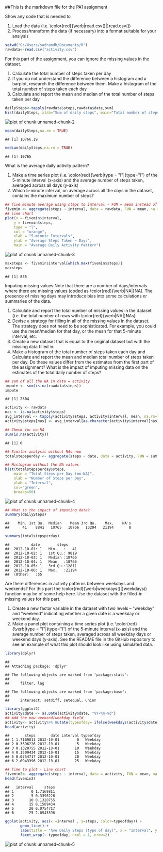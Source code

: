 ##This is the markdown file for the PA1 assignment

Show any code that is needed to

1. Load the data (i.e. \color{red}{\verb|read.csv()|}read.csv())
2. Process/transform the data (if necessary) into a format suitable for your analysis


```r
setwd("C:/Users/sadhamdh/Documents/R")
rawdata<-read.csv("activity.csv")
```

For this part of the assignment, you can ignore the missing values in the dataset.

1. Calculate the total number of steps taken per day
2. If you do not understand the difference between a histogram and a barplot, research the difference between them. Make a histogram of the total number of steps taken each day
3. Calculate and report the mean and median of the total number of steps taken per day


```r
dailySteps<-tapply(rawdata$steps,rawdata$date,sum)
hist(dailySteps, xlab="Sum of daily steps", main="Total number of steps taken each day")
```

![plot of chunk unnamed-chunk-2](figure/unnamed-chunk-2-1.png)

```r
mean(dailySteps,na.rm = TRUE)
```

```
## [1] 10766.19
```

```r
median(dailySteps,na.rm = TRUE)
```

```
## [1] 10765
```

What is the average daily activity pattern?
1. Make a time series plot (i.e. \color{red}{\verb|type = "l"|}type="l") of the 5-minute interval (x-axis) and the average number of steps taken, averaged across all days (y-axis)
2. Which 5-minute interval, on average across all the days in the dataset, contains the maximum number of steps?


```r
## five minute average using steps to interval - FUN = mean instead of sum
fivemin <- aggregate(steps ~ interval, data = rawdata, FUN = mean, na.rm = TRUE)
## line chart
plot(x = fivemin$interval, 
    y = fivemin$steps, 
    type = "l", 
    col = "orange",
    xlab = "5-minute Intervals",
    ylab = "Average Steps Taken ~ Days",
    main = "Average Daily Activity Pattern")
```

![plot of chunk unnamed-chunk-3](figure/unnamed-chunk-3-1.png)

```r
maxsteps <- fivemin$interval[which.max(fivemin$steps)]
maxsteps
```

```
## [1] 835
```

Imputing missing values
Note that there are a number of days/intervals where there are missing values (coded as \color{red}{\verb|NA|}NA). The presence of missing days may introduce bias into some calculations or summaries of the data.

1. Calculate and report the total number of missing values in the dataset (i.e. the total number of rows with \color{red}{\verb|NA|}NAs)
2. Devise a strategy for filling in all of the missing values in the dataset. The strategy does not need to be sophisticated. For example, you could use the mean/median for that day, or the mean for that 5-minute interval, etc.
3. Create a new dataset that is equal to the original dataset but with the missing data filled in.
4. Make a histogram of the total number of steps taken each day and Calculate and report the mean and median total number of steps taken per day. Do these values differ from the estimates from the first part of the assignment? What is the impact of imputing missing data on the estimates of the total daily number of steps?


```r
## sum of all the NA in data = activity
impute <- sum(is.na(rawdata$steps))
impute
```

```
## [1] 2304
```

```r
activity <- rawdata
nas <- is.na(activity$steps)
avg_interval <- tapply(activity$steps, activity$interval, mean, na.rm=TRUE, simplify = TRUE)
activity$steps[nas] <- avg_interval[as.character(activity$interval[nas])]

## Check for no-NA
sum(is.na(activity))
```

```
## [1] 0
```

```r
## Similar analysis without NAs now
totalstepsperday <- aggregate(steps ~ date, data = activity, FUN = sum, na.rm = TRUE)

## Histogram without the NA values
hist(totalstepsperday$steps, 
    main = "Total Steps per Day (no-NA)", 
    xlab = "Number of Steps per Day", 
    ylab = "Interval",
    col="green",
    breaks=50)
```

![plot of chunk unnamed-chunk-4](figure/unnamed-chunk-4-1.png)

```r
## What is the impact of imputing data?
summary(dailySteps)
```

```
##    Min. 1st Qu.  Median    Mean 3rd Qu.    Max.    NA's 
##      41    8841   10765   10766   13294   21194       8
```

```r
summary(totalstepsperday)
```

```
##          date        steps      
##  2012-10-01: 1   Min.   :   41  
##  2012-10-02: 1   1st Qu.: 9819  
##  2012-10-03: 1   Median :10766  
##  2012-10-04: 1   Mean   :10766  
##  2012-10-05: 1   3rd Qu.:12811  
##  2012-10-06: 1   Max.   :21194  
##  (Other)   :55
```
Are there differences in activity patterns between weekdays and weekends?
For this part the \color{red}{\verb|weekdays()|}weekdays() function may be of some help here. Use the dataset with the filled-in missing values for this part.

1. Create a new factor variable in the dataset with two levels – “weekday” and “weekend” indicating whether a given date is a weekday or weekend day.
2. Make a panel plot containing a time series plot (i.e. \color{red}{\verb|type = "l"|}type="l") of the 5-minute interval (x-axis) and the average number of steps taken, averaged across all weekday days or weekend days (y-axis). See the README file in the GitHub repository to see an example of what this plot should look like using simulated data.



```r
library(dplyr)
```

```
## 
## Attaching package: 'dplyr'
```

```
## The following objects are masked from 'package:stats':
## 
##     filter, lag
```

```
## The following objects are masked from 'package:base':
## 
##     intersect, setdiff, setequal, union
```

```r
library(ggplot2)
activity$date <- as.Date(activity$date, "%Y-%m-%d")
## Add the new weekend/weekday field
activity<- activity%>% mutate(typeofday= ifelse(weekdays(activity$date)=="Saturday" | weekdays(activity$date)=="Sunday", "Weekend", "Weekday"))
head(activity)
```

```
##       steps       date interval typeofday
## 1 1.7169811 2012-10-01        0   Weekday
## 2 0.3396226 2012-10-01        5   Weekday
## 3 0.1320755 2012-10-01       10   Weekday
## 4 0.1509434 2012-10-01       15   Weekday
## 5 0.0754717 2012-10-01       20   Weekday
## 6 2.0943396 2012-10-01       25   Weekday
```

```r
## Time to plot - Line chart
fivemin2<- aggregate(steps ~ interval, data = activity, FUN = mean, na.rm = TRUE)
head(fivemin2)
```

```
##   interval     steps
## 1        0 1.7169811
## 2        5 0.3396226
## 3       10 0.1320755
## 4       15 0.1509434
## 5       20 0.0754717
## 6       25 2.0943396
```

```r
ggplot(activity, aes(x =interval , y=steps, color=typeofday)) +
       geom_line() +
       labs(title = "Ave Daily Steps (type of day)", x = "Interval", y = "Total Number of Steps") +
       facet_wrap(~ typeofday, ncol = 1, nrow=2)
```

![plot of chunk unnamed-chunk-5](figure/unnamed-chunk-5-1.png)
